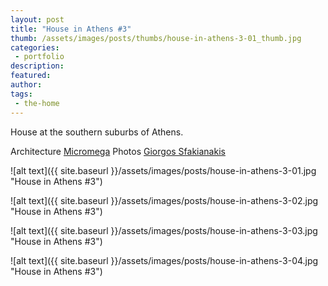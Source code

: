 ```yaml
---
layout: post
title: "House in Athens #3"
thumb: /assets/images/posts/thumbs/house-in-athens-3-01_thumb.jpg
categories:
 - portfolio
description:
featured:
author: 
tags:
 - the-home
---
```


House at the southern suburbs of Athens.

<p class="credits">
    <span class="title">Architecture</span>
        <span class="contributor"><a href="https://www.micromega.gr">Micromega</a></span>
    <span class="title">Photos</span>
        <span class="contributor"><a href="http://www.giorgossfakianakis.com/">Giorgos Sfakianakis</a></span>
</p>

![alt text]({{ site.baseurl }}/assets/images/posts/house-in-athens-3-01.jpg "House in Athens #3")

![alt text]({{ site.baseurl }}/assets/images/posts/house-in-athens-3-02.jpg "House in Athens #3")

![alt text]({{ site.baseurl }}/assets/images/posts/house-in-athens-3-03.jpg "House in Athens #3")

![alt text]({{ site.baseurl }}/assets/images/posts/house-in-athens-3-04.jpg "House in Athens #3")
